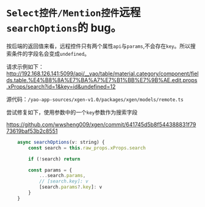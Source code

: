# `Select控件/Mention控件`远程`searchOptions`的 bug。

按后端的返回值来看，远程控件只有两个属性`api`与`params`,不会存在`key`。所以搜索条件的字段名会变成`undefined`。

请求示例如下：
http://192.168.126.141:5099/api/__yao/table/material.category/component/fields.table.%E4%B8%8A%E7%BA%A7%E7%B1%BB%E7%9B%AE.edit.props.xProps/search?id=1&key=id&undefined=12

源代码：`/yao-app-sources/xgen-v1.0/packages/xgen/models/remote.ts`

尝试修复如下，使用参数中的一个`key`参数作为搜索字段

https://github.com/wwsheng009/xgen/commit/641745d5b8f544388831f7973619baf53b2c8551

```js
	async searchOptions(v: string) {
		const search = this.raw_props.xProps.search

		if (!search) return

		const params = {
			...search.params,
			// [search.key]: v
			[search.params?.key]: v
		}
    }
```
